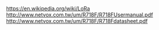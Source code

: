 https://en.wikipedia.org/wiki/LoRa
http://www.netvox.com.tw/um/R718F/R718FUsermanual.pdf
http://www.netvox.com.tw/um/R718F/R718Fdatasheet.pdf

